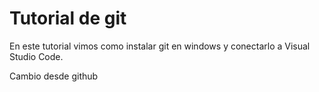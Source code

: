 # Tutorial de git 

En este tutorial vimos como instalar git en windows y conectarlo a Visual Studio Code.

Cambio desde github
